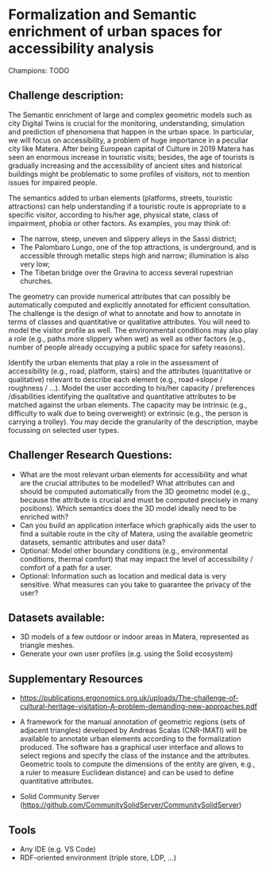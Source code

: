 # Formalization and Semantic enrichment of urban spaces for accessibility analysis 
Champions: TODO

## Challenge description:
The Semantic enrichment of large and complex geometric models such as city Digital Twins is crucial for the monitoring, understanding, simulation and prediction of phenomena that happen in the urban space. In particular, we will focus on accessibility, a problem of huge importance in a peculiar city like Matera. After being European capital of Culture in 2019 Matera has seen an enormous increase in touristic visits; besides, the age of tourists is gradually increasing and the accessibility of ancient sites and historical buildings might be problematic to some profiles of visitors, not to mention issues for impaired people. 

The semantics added to urban elements (platforms, streets, touristic attractions) can help understanding if a touristic route is appropriate to a specific visitor, according to his/her age, physical state, class of impairment, phobia or other factors. As examples, you may think of:
- The narrow, steep, uneven and slippery alleys in the Sassi district;
- The Palombaro Lungo, one of the top attractions, is underground, and is accessible through metallic steps high and narrow; illumination is also very low;
- The Tibetan bridge over the Gravina to access several rupestrian churches.

The geometry can provide numerical attributes that can possibly be automatically computed and explicitly annotated for efficient consultation. The challenge is the design of what to annotate and how to annotate in terms of classes and quantitative or qualitative attributes. You will need to model the visitor profile as well. The environmental conditions may also play a role (e.g., paths more slippery when wet) as well as other factors (e.g., number of people already occupying a public space for safety reasons).

Identify the urban elements that play a role in the assessment of accessibility (e.g., road, platform, stairs) and the attributes (quantitative or qualitative) relevant to describe each element (e.g., road->slope / roughness / …). Model the user according to his/her capacity / preferences /disabilities identifying the qualitative and quantitative attributes to be matched against the urban elements. The capacity may be intrinsic (e.g., difficulty to walk due to being overweight) or extrinsic (e.g., the person is carrying a trolley). You may decide the granularity of the description, maybe focussing on selected user types. 

## Challenger Research Questions:
- What are the most relevant urban elements for accessibility and what are the crucial attributes to be modelled? What attributes can and should be computed automatically from the 3D geometric model (e.g., because the attribute is crucial and must be computed precisely in many positions). Which semantics does the 3D model ideally need to be enriched with?
- Can you build an application interface which graphically aids the user to find a suitable route in the city of Matera, using the available geometric datasets, semantic attributes and user data?
- Optional: Model other boundary conditions (e.g., environmental conditions, thermal comfort) that may impact the level of accessibility / comfort of a path for a user.
- Optional: Information such as location and medical data is very sensitive. What measures can you take to guarantee the privacy of the user?

## Datasets available:
- 3D models of a few outdoor or indoor areas in Matera, represented as triangle meshes. 
- Generate your own user profiles (e.g. using the Solid ecosystem)

## Supplementary Resources
- https://publications.ergonomics.org.uk/uploads/The-challenge-of-cultural-heritage-visitation-A-problem-demanding-new-approaches.pdf

- A framework for the manual annotation of geometric regions (sets of adjacent triangles) developed by Andreas Scalas (CNR-IMATI) will be available to annotate urban elements according to the formalization produced. The software has a graphical user interface and allows to select regions and specify the class of the instance and the attributes. Geometric tools to compute the dimensions of the entity are given, e.g., a ruler to measure Euclidean distance) and can be used to define quantitative attributes.

- Solid Community Server (https://github.com/CommunitySolidServer/CommunitySolidServer)

## Tools
- Any IDE (e.g. VS Code)
- RDF-oriented environment (triple store, LDP, …)

